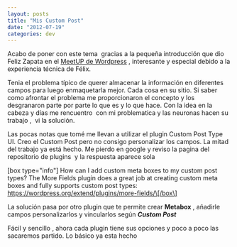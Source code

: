 ```yaml
---
layout: posts
title: "Mis Custom Post"
date: "2012-07-19"
categories: dev
---
```


Acabo de poner con este tema  gracias a la pequeña introducción que dio Feliz Zapata en el [MeetUP de Wordpress](https://www.meetup.com/WordPress-Madrid/events/61434522/ "MeetUp WordPress Madrid") , interesante y especial debido a la experiencia técnica de Félix.

Tenia el problema típico de querer almacenar la información en diferentes campos para luego enmaquetarla mejor. Cada cosa en su sitio. Si saber como afrontar el problema me proporcionaron el concepto y los desgranaron parte por parte lo que es y lo que hace. Con la idea en la cabeza y días me rencuentro  con mi problematica y las neuronas hacen su trabajo ,  vi la solución.

Las pocas notas que tomé me llevan a utilizar el plugin Custom Post Type UI. Creo el Custom Post pero no consigo personalizar los campos. La mitad del trabajo ya está hecho. Me pierdo en google y reviso la pagina del repositorio de plugins  y la respuesta aparece sola

\[box type="info"\] How can I add custom meta boxes to my custom post types? The More Fields plugin does a great job at creating custom meta boxes and fully supports custom post types: https://wordpress.org/extend/plugins/more-fields/\[/box\]

La solución pasa por otro plugin que te permite crear **Metabox** , añadirle campos personalizarlos y vincularlos según **_Custom Post_**

Fácil y sencillo , ahora cada plugin tiene sus opciones y poco a poco las sacaremos partido. Lo básico ya esta hecho
